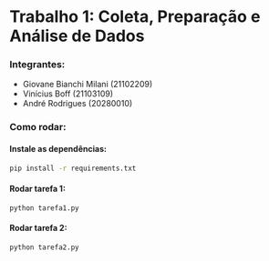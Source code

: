 
# Trabalho 1: Coleta, Preparação e Análise de Dados

### Integrantes:
- Giovane Bianchi Milani (21102209)
- Vinícius Boff (21103109)
- André Rodrigues (20280010)

### Como rodar:

#### Instale as dependências:

```bash
pip install -r requirements.txt
```

#### Rodar tarefa 1:
```shell
python tarefa1.py
```

#### Rodar tarefa 2:
```shell
python tarefa2.py
```